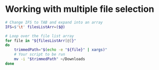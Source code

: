 # Working with multiple file selection
```bash
# Change IFS to TAB and expand into an array
IFS=$'\t' filesListArr=($@)

# Loop over the file list array
for file in "${filesListArr[@]}"
do
    trimmedPath="$(echo -e "${file}" | xargs)"
    # Your script to be run
    mv -i "$trimmedPath" ~/Downloads
done
```
